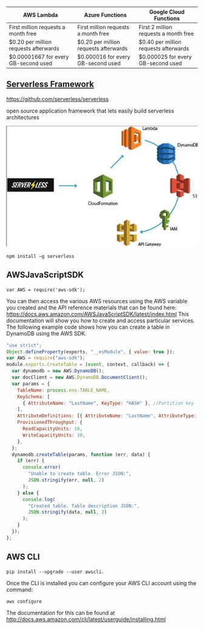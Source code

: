 | AWS Lambda | Azure Functions | Google Cloud Functions |
| --- | ---| ---|
| First million requests a month free | First million requests a month free | First 2 million requests a month free |
| $0.20 per million requests afterwards | $0.20 per million requests afterwards | $0.40 per million requests afterwards
| $0.00001667 for every GB-second used | $0.000016 for every GB-second used | $0.000025 for every GB-second used


## [Serverless Framework](https://www.serverless.com/#How-It-works)

https://github.com/serverless/serverless

open source application framework that lets easily build serverless architectures

![Serverless & cloudformation](image-36.png)

    npm install –g serverless   

## AWSJavaScriptSDK

    var AWS = require('aws-sdk');

You can then access the various AWS resources using the AWS variable you created and the API
reference materials that can be found here:
https://docs.aws.amazon.com/AWSJavaScriptSDK/latest/index.html
This documentation will show you how to create and access particular services. The following example
code shows how you can create a table in DynamoDB using the AWS SDK.

```js
"use strict";
Object.defineProperty(exports, "__esModule", { value: true });
var AWS = require("aws-sdk");
module.exports.CreateTable = (event, context, callback) => {
  var dynamodb = new AWS.DynamoDB();
  var docClient = new AWS.DynamoDB.DocumentClient();
  var params = {
    TableName: process.env.TABLE_NAME,
    KeySchema: [
      { AttributeName: "LastName", KeyType: "HASH" }, //Partition key
    ],
    AttributeDefinitions: [{ AttributeName: "LastName", AttributeType: "S" }],
    ProvisionedThroughput: {
      ReadCapacityUnits: 10,
      WriteCapacityUnits: 10,
    },
  };
  dynamodb.createTable(params, function (err, data) {
    if (err) {
      console.error(
        "Unable to create table. Error JSON:",
        JSON.stringify(err, null, 2)
      );
    } else {
      console.log(
        "Created table. Table description JSON:",
        JSON.stringify(data, null, 2)
      );
    }
  });
};
```

## AWS CLI

    pip install --upgrade --user awscli.

Once the CLI is installed you can configure your AWS CLI account using the command:

    aws configure

The documentation for this can be found at 
http://docs.aws.amazon.com/cli/latest/userguide/installing.html